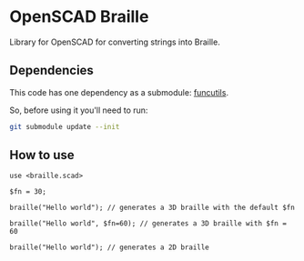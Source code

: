 # OpenSCAD Braille

Library for OpenSCAD for converting strings into Braille.

## Dependencies

This code has one dependency as a submodule:
[funcutils](https://github.com/thehans/funcutils/tree/master).

So, before using it you'll need to run:

~~~bash
git submodule update --init
~~~

## How to use

~~~scad
use <braille.scad>

$fn = 30;

braille("Hello world"); // generates a 3D braille with the default $fn

braille("Hello world", $fn=60); // generates a 3D braille with $fn = 60

braille("Hello world"); // generates a 2D braille
~~~
